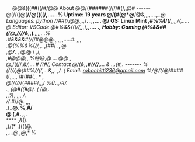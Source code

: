    ㅤ                                       @@&(((##((/#/@@                                        About
                                        @@/(######(////#(/,,@#                                    ------    
                                     @(//((@(**//@((((/,......%                                    Uptime: 19 years
                                   @/(#(@*@**/@&**,,***,,....,..@                                  Languages: python
                                  //##(/,***@*@,,,,*/**. .,,.... @/                                OS: Linux Mint
                                 ,#%%(/(/***,,,,****//*,.....     @                                Editor: VSCode
                                @#%&&(((//,**,***,*/****,,....    .,                               Hobby: Gaming
                                (#%&&##((@,////*&,,*(****.,,,,.  .*%                                
                                 .#&&&&#(/*//#@@@.,,,,*,,.....#. ,,,                                
                                  .@(%%&%(//,,.*       ,(##/   .,.@                                 
                                     ,*@****/***.    ,  @.@ /  ,/,                                  
                                         *,#@@@,*,,%@@,*@ ...* @@        ,                          
                                      @,/((//****,&/,... #            /(#/,                        Contact 
                                     @*/(&**,,#(///**,... &         .,.(#,.                        ------- 
                                     %(((//,@(##%//((*,...&,,*. ,/.    (                           Email: robochitti236@gmail.com
                                     %/@/(/*@/####((,,.,, /#(##(*.. *   ,                           
                                       @(////*/(####/,,,/    *%(/*.,,*/#/.                          
                                       *.,   *(@#((*#@/. (           (@*,.                          
                                        ,,%,  ,,,     /.*                                           
                                         */(*.#//@.    ,,,                                          
                                         .(.*.***@.     %,#/                                        
                                             @ (,#.     ,**,.                                       
                                              ****      ,&(/.                                       
                                            ,(/(*       .((((@.                                     
                                             *,,...@      ,@*,* %                                   

